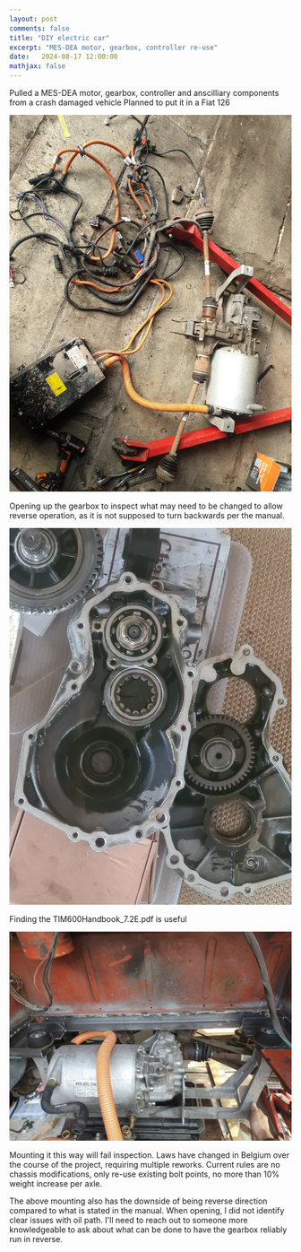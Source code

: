 ```yaml
---
layout: post
comments: false
title: "DIY electric car"
excerpt: "MES-DEA motor, gearbox, controller re-use"
date:   2024-08-17 12:00:00
mathjax: false
---
```


Pulled a MES-DEA motor, gearbox, controller and anscilliary components from a crash damaged vehicle
Planned to put it in a Fiat 126

<div class="imgcap">
<img src="/assets/mes-dea/components.jpg">
</div>

Opening up the gearbox to inspect what may need to be changed to allow reverse operation, as it is not supposed to turn backwards per the manual.

<div class="imgcap">
<img src="/assets/mes-dea/gearbox.jpg">
</div>

Finding the TIM600Handbook_7.2E.pdf is useful

<div class="imgcap">
<img src="/assets/mes-dea/mounted.jpg">
</div>

Mounting it this way will fail inspection. Laws have changed in Belgium over the course of the project, requiring multiple reworks. 
Current rules are no chassis modifications, only re-use existing bolt points, no more than 10% weight increase per axle.

The above mounting also has the downside of being reverse direction compared to what is stated in the manual. When opening, I did not identify clear issues with oil path. I'll need to reach out to someone more knowledgeable to ask about what can be done to have the gearbox reliably run in reverse.